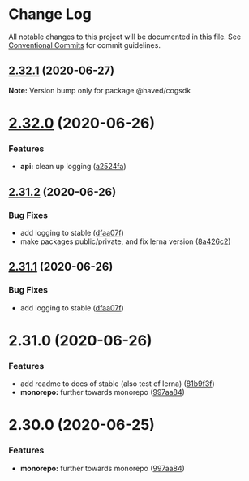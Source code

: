 # Change Log

All notable changes to this project will be documented in this file.
See [Conventional Commits](https://conventionalcommits.org) for commit guidelines.

## [2.32.1](https://github.com/haved/cognite-sdk-js/compare/@haved/cogsdk@2.32.0...@haved/cogsdk@2.32.1) (2020-06-27)

**Note:** Version bump only for package @haved/cogsdk





# [2.32.0](https://github.com/haved/cognite-sdk-js/compare/@haved/cogsdk@2.31.2...@haved/cogsdk@2.32.0) (2020-06-26)


### Features

* **api:** clean up logging ([a2524fa](https://github.com/haved/cognite-sdk-js/commit/a2524fa928f7cb18c4539ebb4ff73cf3a879720d))





## [2.31.2](https://github.com/haved/cognite-sdk-js/compare/@haved/cogsdk@2.31.0...@haved/cogsdk@2.31.2) (2020-06-26)


### Bug Fixes

* add logging to stable ([dfaa07f](https://github.com/haved/cognite-sdk-js/commit/dfaa07f256d1b12f39fdcc3ea13f7f3697e1241f))
* make packages public/private, and fix lerna version ([8a426c2](https://github.com/haved/cognite-sdk-js/commit/8a426c218309cd3d228f1eda00cf1ae14ea39bcb))





## [2.31.1](https://github.com/haved/cognite-sdk-js/compare/@haved/cogsdk@2.31.0...@haved/cogsdk@2.31.1) (2020-06-26)


### Bug Fixes

* add logging to stable ([dfaa07f](https://github.com/haved/cognite-sdk-js/commit/dfaa07f256d1b12f39fdcc3ea13f7f3697e1241f))





# 2.31.0 (2020-06-26)


### Features

* add readme to docs of stable (also test of lerna) ([81b9f3f](https://github.com/haved/cognite-sdk-js/commit/81b9f3fa7b522cc1c53d4b23c688823a76aea4fc))
* **monorepo:** further towards monorepo ([997aa84](https://github.com/haved/cognite-sdk-js/commit/997aa845217516a2bdf20ec1b569ba911a1b2e60))





# 2.30.0 (2020-06-25)


### Features

* **monorepo:** further towards monorepo ([997aa84](https://github.com/cognitedata/cognite-sdk-js/commit/997aa845217516a2bdf20ec1b569ba911a1b2e60))
